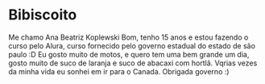 # Bibiscoito
Me chamo Ana Beatriz Koplewski Bom, tenho 15 anos e estou fazendo o curso pelo Alura, curso fornecido pelo governo estadual do estado de são paulo :D
Eu gosto muito de motos, e quero tem uma bem grande um dia, gosto muito de suco de laranja e suco de abacaxi com hortlã. Vqrias vezes da minha vida eu sonhei em ir para o Canada. Obrigada governo :)
